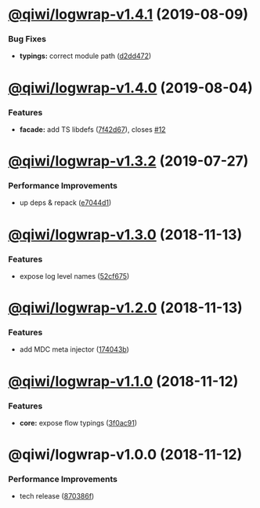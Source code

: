 # [@qiwi/logwrap-v1.4.1](https://github.com/qiwi/logwrap/compare/v1.4.0...v1.4.1) (2019-08-09)


### Bug Fixes

* **typings:** correct module path ([d2dd472](https://github.com/qiwi/logwrap/commit/d2dd472))

# [@qiwi/logwrap-v1.4.0](https://github.com/qiwi/logwrap/compare/v1.3.2...v1.4.0) (2019-08-04)


### Features

* **facade:** add TS libdefs ([7f42d67](https://github.com/qiwi/logwrap/commit/7f42d67)), closes [#12](https://github.com/qiwi/logwrap/issues/12)

# [@qiwi/logwrap-v1.3.2](https://github.com/qiwi/logwrap/compare/v1.3.1...v1.3.2) (2019-07-27)


### Performance Improvements

* up deps & repack ([e7044d1](https://github.com/qiwi/logwrap/commit/e7044d1))

# [@qiwi/logwrap-v1.3.0](https://github.com/qiwi/logwrap/compare/v1.2.0...v1.3.0) (2018-11-13)


### Features

* expose log level names ([52cf675](https://github.com/qiwi/logwrap/commit/52cf675))

# [@qiwi/logwrap-v1.2.0](https://github.com/qiwi/logwrap/compare/v1.1.0...v1.2.0) (2018-11-13)


### Features

* add MDC meta injector ([174043b](https://github.com/qiwi/logwrap/commit/174043b))

# [@qiwi/logwrap-v1.1.0](https://github.com/qiwi/logwrap/compare/v1.0.0...v1.1.0) (2018-11-12)


### Features

* **core:** expose flow typings ([3f0ac91](https://github.com/qiwi/logwrap/commit/3f0ac91))

# @qiwi/logwrap-v1.0.0 (2018-11-12)


### Performance Improvements

* tech release ([870386f](https://github.com/qiwi/logwrap/commit/870386f))
